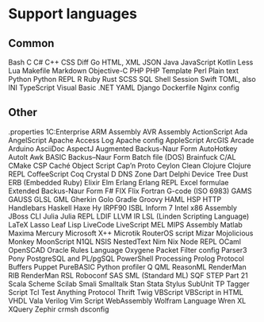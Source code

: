 # Support languages

## Common

Bash C C# C++ CSS Diff Go HTML, XML JSON Java JavaScript Kotlin Less Lua Makefile Markdown Objective-C PHP PHP Template Perl Plain text Python Python REPL R Ruby Rust SCSS SQL Shell Session Swift TOML, also INI TypeScript Visual Basic .NET YAML Django Dockerfile Nginx config

## Other

.properties 1C:Enterprise ARM Assembly AVR Assembly ActionScript Ada AngelScript Apache Access Log Apache config AppleScript ArcGIS Arcade Arduino AsciiDoc AspectJ Augmented Backus-Naur Form AutoHotkey AutoIt Awk BASIC Backus–Naur Form Batch file (DOS) Brainfuck C/AL CMake CSP Caché Object Script Cap’n Proto Ceylon Clean Clojure Clojure REPL CoffeeScript Coq Crystal D DNS Zone Dart Delphi Device Tree Dust ERB (Embedded Ruby) Elixir Elm Erlang Erlang REPL Excel formulae Extended Backus-Naur Form F# FIX Flix Fortran G-code (ISO 6983) GAMS GAUSS GLSL GML Gherkin Golo Gradle Groovy HAML HSP HTTP Handlebars Haskell Haxe Hy IRPF90 ISBL Inform 7 Intel x86 Assembly JBoss CLI Julia Julia REPL LDIF LLVM IR LSL (Linden Scripting Language) LaTeX Lasso Leaf Lisp LiveCode LiveScript MEL MIPS Assembly Matlab Maxima Mercury Microsoft X++ Microtik RouterOS script Mizar Mojolicious Monkey MoonScript N1QL NSIS NestedText Nim Nix Node REPL OCaml OpenSCAD Oracle Rules Language Oxygene Packet Filter config Parser3 Pony PostgreSQL and PL/pgSQL PowerShell Processing Prolog Protocol Buffers Puppet PureBASIC Python profiler Q QML ReasonML RenderMan RIB RenderMan RSL Roboconf SAS SML (Standard ML) SQF STEP Part 21 Scala Scheme Scilab Smali Smalltalk Stan Stata Stylus SubUnit TP Tagger Script Tcl Test Anything Protocol Thrift Twig VBScript VBScript in HTML VHDL Vala Verilog Vim Script WebAssembly Wolfram Language Wren XL XQuery Zephir crmsh dsconfig
